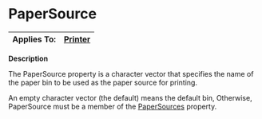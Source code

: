 




<h1 class="heading"><span class="name">PaperSource</span></h1>

| Applies To: | [Printer](./printer.md) |
| --- | ---  |


**Description**


The PaperSource property is a character vector that specifies the name of the paper bin to be used as the paper source for printing.


An empty character vector (the default) means the default bin, Otherwise, PaperSource must be a member of the [PaperSources](papersources.md) property.



